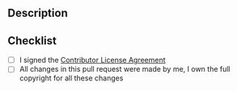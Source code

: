 ## Description

<!-- Please describe your change. If the change concerns the user interface,
please include screenshots. For improvements to translation strings
please see CONTRIBUTING.md or README.md -->

## Checklist

<!-- Please check the items that apply. -->

- [ ] I signed the [Contributor License Agreement](https://threema.ch/en/open-source/cla)
- [ ] All changes in this pull request were made by me, I own the full copyright
      for all these changes
